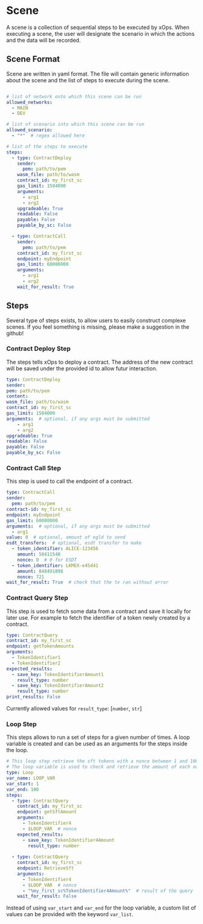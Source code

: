 # Scene

A scene is a collection of sequential steps to be executed by xOps.
When executing a scene, the user will designate the scenario in which the actions and the data will be recorded.

## Scene Format

Scene are written in yaml format. The file will contain generic information about the scene and the list of steps to execute during the scene.

```yaml

# list of network onto which this scene can be run
allowed_networks:
  - MAIN
  - DEV

# list of scenario into which this scene can be run
allowed_scenario:
  - "*"  # regex allowed here

# list of the steps to execute
steps:
  - type: ContractDeploy
    sender:
      pem: path/to/pem
    wasm_file: path/to/wasm
    contract_id: my_first_sc
    gas_limit: 1584000
    arguments:
      - arg1
      - arg2
    upgradeable: True
    readable: False
    payable: False
    payable_by_sc: False

  - type: ContractCall
    sender:
      pem: path/to/pem
    contract_id: my_first_sc
    endpoint: myEndpoint
    gas_limit: 60000000
    arguments:
      - arg1
      - arg2
    wait_for_result: True
```

## Steps

Several type of steps exists, to allow users to easily construct complexe scenes.
If you feel something is missing, please make a suggestion in the github!

### Contract Deploy Step

The steps tells xOps to deploy a contract. The address of the new contract will be
saved under the provided id to allow futur interaction.

```yaml
type: ContractDeploy
sender:
pem: path/to/pem
content:
wasm_file: path/to/wasm
contract_id: my_first_sc
gas_limit: 1584000
arguments:  # optional, if any args must be submitted
    - arg1
    - arg2
upgradeable: True
readable: False
payable: False
payable_by_sc: False
```

### Contract Call Step

This step is used to call the endpoint of a contract.

```yaml
type: ContractCall
sender:
  pem: path/to/pem
contract-id: my_first_sc
endpoint: myEndpoint
gas_limit: 60000000
arguments:  # optional, if any args must be submitted
  - arg1
value: 0  # optional, amount of egld to send
esdt_transfers:  # optional, esdt transfer to make
  - token_identifier: ALICE-123456
    amount: 58411548
    nonce: 0  # 0 for ESDT
  - token_identifier: LKMEX-e45d41
    amount: 848491898
    nonce: 721
wait_for_result: True  # check that the tx ran without error
```

### Contract Query Step

This step is used to fetch some data from a contract and save it locally for later use.
For example to fetch the identifier of a token newly created by a contract.

```yaml
type: ContractQuery
contract_id: my_first_sc
endpoint: getTokenAmounts
arguments:
  - TokenIdentifier1
  - TokenIdentifier2
expected_results:
  - save_key: TokenIdentifierAmount1
    result_type: number
  - save_key: TokenIdentifierAmount2
    result_type: number
print_results: False
```

Currently allowed values for `result_type`: [`number`, `str`]

### Loop Step

This steps allows to run a set of steps for a given number of times.
A loop variable is created and can be used as an arguments for the steps inside the loop.

```yaml
# This loop step retrieve the sft tokens with a nonce between 1 and 100.
# The loop variable is used to check and retrieve the amount of each nonce.
type: Loop
var_name: LOOP_VAR
var_start: 1
var_end: 100
steps:
  - type: ContractQuery
    contract_id: my_first_sc
    endpoint: getSftAmount
    arguments:
      - TokenIdentifier4
      - $LOOP_VAR  # nonce
    expected_results:
      - save_key: TokenIdentifier4Amount
        result_type: number
  
  - type: ContractQuery
    contract_id: my_first_sc
    endpoint: RetrieveSft
    arguments:
      - TokenIdentifier4
      - $LOOP_VAR  # nonce
      - "%my_first_sc%TokenIdentifier4Amount%"  # result of the query
    wait_for_result: False
```

Instead of using `var_start` and `var_end` for the loop variable, a custom list of values can be provided with the keyword `var_list`.
